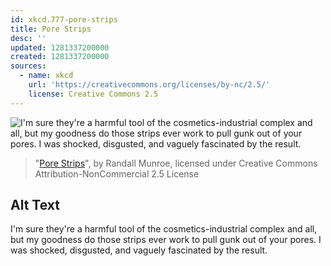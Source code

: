```yaml
---
id: xkcd.777-pore-strips
title: Pore Strips
desc: ''
updated: 1281337200000
created: 1281337200000
sources:
  - name: xkcd
    url: 'https://creativecommons.org/licenses/by-nc/2.5/'
    license: Creative Commons 2.5
---
```

![I'm sure they're a harmful tool of the cosmetics-industrial complex and all, but my goodness do those strips ever work to pull gunk out of your pores. I was shocked, disgusted, and vaguely fascinated by the result.](https://imgs.xkcd.com/comics/pore_strips.png)
> "[Pore Strips](https://xkcd.com/777/)", by Randall Munroe, licensed under Creative Commons Attribution-NonCommercial 2.5 License

## Alt Text
I'm sure they're a harmful tool of the cosmetics-industrial complex and all, but my goodness do those strips ever work to pull gunk out of your pores. I was shocked, disgusted, and vaguely fascinated by the result.
